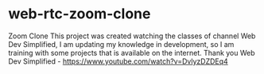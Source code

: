# web-rtc-zoom-clone
Zoom Clone 
This project was created watching the classes of 
channel Web Dev Simplified, I am updating my knowledge in development, 
so I am training with some projects that is available on the internet. 
Thank you Web Dev Simplified - https://www.youtube.com/watch?v=DvlyzDZDEq4
